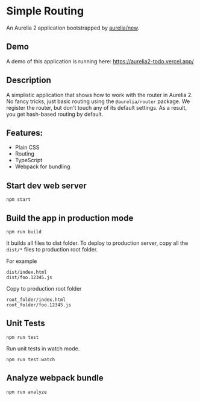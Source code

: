 # Simple Routing

An Aurelia 2 application bootstrapped by [aurelia/new](https://github.com/aurelia/new).

## Demo

A demo of this application is running here: https://aurelia2-todo.vercel.app/

## Description

A simplistic application that shows how to work with the router in Aurelia 2. No fancy tricks, just basic routing using the `@aurelia/router` package. We register the router, but don't touch any of its default settings. As a result, you get hash-based routing by default.

## Features:

- Plain CSS
- Routing
- TypeScript
- Webpack for bundling

## Start dev web server

    npm start

## Build the app in production mode

    npm run build

It builds all files to dist folder. To deploy to production server, copy all the `dist/*` files to production root folder.

For example
```
dist/index.html
dist/foo.12345.js
```
Copy to production root folder
```
root_folder/index.html
root_folder/foo.12345.js
```

## Unit Tests

    npm run test

Run unit tests in watch mode.

    npm run test:watch


## Analyze webpack bundle

    npm run analyze
